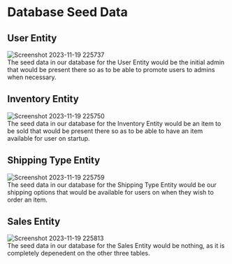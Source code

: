 # Database Seed Data
## User Entity
![Screenshot 2023-11-19 225737](https://github.com/masefa11/swe3313Project/assets/143557674/0db08b80-0eba-41fd-ab38-1d2a8e546c9e)<br />
The seed data in our database for the User Entity would be the initial admin that would be present there so as to be able to promote users to admins when necessary.

## Inventory Entity
![Screenshot 2023-11-19 225750](https://github.com/masefa11/swe3313Project/assets/143557674/47d85d49-497f-4a31-8bc2-1f9a3558ad21)<br />
The seed data in our database for the Inventory Entity would be an item to be sold that would be present there so as to be able to have an item available for user on startup.

## Shipping Type Entity
![Screenshot 2023-11-19 225759](https://github.com/masefa11/swe3313Project/assets/143557674/74b2dd0a-7be8-4787-93ad-d9d44383cfd2)<br />
The seed data in our database for the Shipping Type Entity would be our shipping options that would be available for users on when they wish to order an item.

## Sales Entity
![Screenshot 2023-11-19 225813](https://github.com/masefa11/swe3313Project/assets/143557674/e1a9894e-4f6a-4e07-aed6-46b3f099eca8)<br />
The seed data in our database for the Sales Entity would be nothing, as it is completely depenedent on the other three tables.
